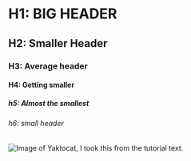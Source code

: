 # H1: BIG HEADER
## H2: Smaller Header
### H3: Average header
#### H4: Getting smaller
##### h5: Almost the smallest
###### h6: small header


![Image of Yaktocat, I took this from the tutorial text.](https://octodex.github.com/images/yaktocat.png)
